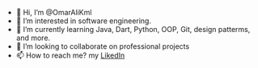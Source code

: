 - 👋 Hi, I’m @OmarAliKml
- 👀 I’m interested in software engineering.
- 🌱 I’m currently learning Java, Dart, Python, OOP, Git, design patterms, and more.
- 💞️ I’m looking to collaborate on professional projects
- 📫 How to reach me? my [LikedIn](https://www.linkedin.com/in/omar-ali-00b13630b/)

<!---
OmarAliKml/OmarAliKml is a ✨ special ✨ repository because its `README.md` (this file) appears on your GitHub profile.
You can click the Preview link to take a look at your changes.
--->
